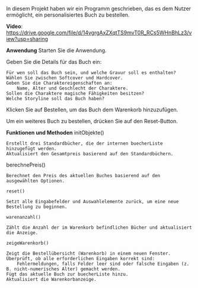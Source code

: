 In diesem Projekt haben wir ein Programm geschrieben, das es dem Nutzer ermöglicht, ein personalisiertes Buch zu bestellen.

**Video**: https://drive.google.com/file/d/14vgrgAxZXqtTS9mvT0R_RCs5WHnBhLz3/view?usp=sharing

**Anwendung**
Starten Sie die Anwendung.

Geben Sie die Details für das Buch ein:

    Für wen soll das Buch sein, und welche Gravur soll es enthalten?
    Wählen Sie zwischen Softcover und Hardcover.
    Geben Sie die Charaktereigenschaften an:
        Name, Alter und Geschlecht der Charaktere.
    Sollen die Charaktere magische Fähigkeiten besitzen?
    Welche Storyline soll das Buch haben?

Klicken Sie auf Bestellen, um das Buch dem Warenkorb hinzuzufügen.

Um ein weiteres Buch zu bestellen, drücken Sie auf den Reset-Button.


**Funktionen und Methoden**
initObjekte()

    Erstellt drei Standardbücher, die der internen buecherListe hinzugefügt werden.
    Aktualisiert den Gesamtpreis basierend auf den Standardbüchern.

berechnePreis()

    Berechnet den Preis des aktuellen Buches basierend auf den ausgewählten Optionen.

    reset()

    Setzt alle Eingabefelder und Auswahlelemente zurück, um eine neue Bestellung zu beginnen.

    warenanzahl()

    Zählt die Anzahl der im Warenkorb befindlichen Bücher und aktualisiert die Anzeige.

    zeigeWarenkorb()

    Zeigt die Bestellübersicht (Warenkorb) in einem neuen Fenster.
    Überprüft, ob alle erforderlichen Eingaben korrekt sind:
        Fehlermeldungen, falls Felder leer sind oder falsche Eingaben (z. B. nicht-numerisches Alter) gemacht werden.
    Fügt das aktuelle Buch zur buecherListe hinzu.
    Aktualisiert die Warenkorbanzeige.
